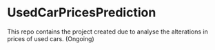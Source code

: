 # UsedCarPricesPrediction
This repo contains the project created due to analyse the alterations in prices of used cars. (Ongoing)
